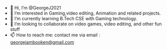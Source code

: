 - 👋 Hi, I’m @GeorgeJ2021
- 👀 I’m interested in Gaming,video editing, Animation and related projects.
- 🌱 I’m currently learning B.Tech CSE with Gaming technology.
- 💞️ I’m looking to collaborate on video games, video editing, and other fun stuff
- 📫 How to reach me: contact me via email : georgejambooken@gmail.com

<!---
GeorgeJ2021/GeorgeJ2021 is a ✨ special ✨ repository because its `README.md` (this file) appears on your GitHub profile.
You can click the Preview link to take a look at your changes.
--->
